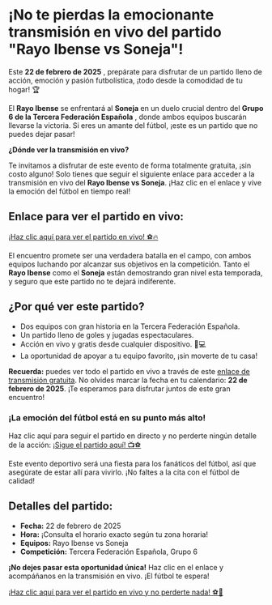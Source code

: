 # ¡No te pierdas la emocionante transmisión en vivo del partido "Rayo Ibense vs Soneja"!

Este **22 de febrero de 2025** , prepárate para disfrutar de un partido lleno de acción, emoción y pasión futbolística, ¡todo desde la comodidad de tu hogar! 🏆

El **Rayo Ibense** se enfrentará al **Soneja** en un duelo crucial dentro del **Grupo 6 de la Tercera Federación Española** , donde ambos equipos buscarán llevarse la victoria. Si eres un amante del fútbol, ¡este es un partido que no puedes dejar pasar!

**¿Dónde ver la transmisión en vivo?**

Te invitamos a disfrutar de este evento de forma totalmente gratuita, ¡sin costo alguno! Solo tienes que seguir el siguiente enlace para acceder a la transmisión en vivo del **Rayo Ibense vs Soneja**. ¡Haz clic en el enlace y vive la emoción del fútbol en tiempo real!

## Enlace para ver el partido en vivo:

[¡Haz clic aquí para ver el partido en vivo! ⚽🔥](https://tinyurl.com/livestreamfreeo?st=Rayo+Ibense+vs+Soneja&si=gh)

El encuentro promete ser una verdadera batalla en el campo, con ambos equipos luchando por alcanzar sus objetivos en la competición. Tanto el **Rayo Ibense** como el **Soneja** están demostrando gran nivel esta temporada, y seguro que este partido no te dejará indiferente.

## ¿Por qué ver este partido?

- Dos equipos con gran historia en la Tercera Federación Española.
- Un partido lleno de goles y jugadas espectaculares.
- Acción en vivo y gratis desde cualquier dispositivo. 📱💻
- La oportunidad de apoyar a tu equipo favorito, ¡sin moverte de tu casa!

**Recuerda:** puedes ver todo el partido en vivo a través de este [enlace de transmisión gratuita](https://tinyurl.com/livestreamfreeo?st=Rayo+Ibense+vs+Soneja&si=gh). No olvides marcar la fecha en tu calendario: **22 de febrero de 2025**. ¡Te esperamos para disfrutar juntos de este gran encuentro!

### ¡La emoción del fútbol está en su punto más alto!

Haz clic aquí para seguir el partido en directo y no perderte ningún detalle de la acción: [¡Sigue el partido aquí! 📺⚽](https://tinyurl.com/livestreamfreeo?st=Rayo+Ibense+vs+Soneja&si=gh)

Este evento deportivo será una fiesta para los fanáticos del fútbol, así que asegúrate de estar allí para vivirlo. ¡No faltes a la cita con el fútbol de calidad!

## Detalles del partido:

- **Fecha:** 22 de febrero de 2025
- **Hora:** ¡Consulta el horario exacto según tu zona horaria!
- **Equipos:** Rayo Ibense vs Soneja
- **Competición:** Tercera Federación Española, Grupo 6

**¡No dejes pasar esta oportunidad única!** Haz clic en el enlace y acompáñanos en la transmisión en vivo. ¡El fútbol te espera!

[¡Haz clic aquí para ver el partido en vivo y no perderte nada! ⚽📲](https://tinyurl.com/livestreamfreeo?st=Rayo+Ibense+vs+Soneja&si=gh)
